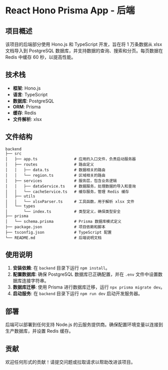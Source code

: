 # React Hono Prisma App - 后端

## 项目概述

该项目的后端部分使用 Hono.js 和 TypeScript 开发，旨在将 1 万条数据从 xlsx 文档导入到 PostgreSQL 数据库，并支持数据的查询、搜索和分页。每页数据在 Redis 中缓存 60 秒，以提高性能。

## 技术栈

- **框架**: Hono.js
- **语言**: TypeScript
- **数据库**: PostgreSQL
- **ORM**: Prisma
- **缓存**: Redis
- **文件解析**: xlsx

## 文件结构

```
backend
├── src
│   ├── app.ts                # 应用的入口文件，负责启动服务器
│   ├── routes                # 路由定义
│   │   ├── data.ts           # 数据相关的路由
│   │   └── region.ts         # 区域相关的路由
│   ├── services              # 服务层，包含业务逻辑
│   │   ├── dataService.ts    # 数据服务，处理数据的导入和查询
│   │   └── cacheService.ts   # 缓存服务，管理 Redis 缓存
│   ├── utils
│   │   └── xlsxParser.ts     # 工具函数，用于解析 xlsx 文件
│   └── types
│       └── index.ts          # 类型定义，确保类型安全
├── prisma
│   └── schema.prisma         # Prisma 数据库模式定义
├── package.json              # 项目依赖和脚本
├── tsconfig.json             # TypeScript 配置
└── README.md                 # 后端说明文档
```

## 使用说明

1. **安装依赖**: 在 `backend` 目录下运行 `npm install`。
2. **配置数据库**: 确保 PostgreSQL 数据库已正确配置，并在 `.env` 文件中设置数据库连接字符串。
3. **数据库迁移**: 使用 Prisma 进行数据库迁移，运行 `npx prisma migrate dev`。
4. **启动服务**: 在 `backend` 目录下运行 `npm run dev` 启动开发服务器。

## 部署

后端可以部署到任何支持 Node.js 的云服务提供商。确保配置环境变量以连接到生产数据库，并设置 Redis 缓存。

## 贡献

欢迎任何形式的贡献！请提交问题或拉取请求以帮助改进该项目。